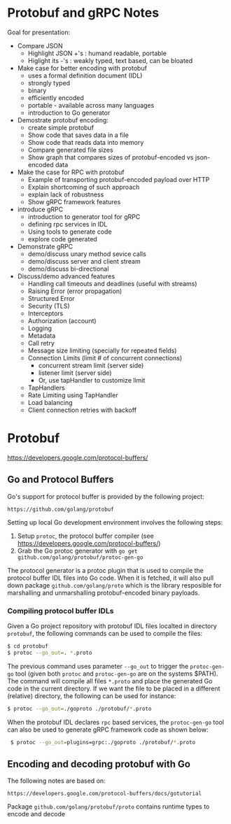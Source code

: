 # Protobuf and gRPC Notes
Goal for presentation:
- Compare JSON
  - Highlight JSON +'s : humand readable, portable
  - Higlight its -'s : weakly typed, text based, can be bloated
- Make case for better encoding with protobuf
  - uses a formal definition document (IDL)
  - strongly typed
  - binary
  - efficiently encoded
  - portable - available across many languages
  - introduction to Go generator
- Demostrate protobuf encoding:
  - create simple protobuf
  - Show code that saves data in a file
  - Show code that reads data into memory
  - Compare generated file sizes
  - Show graph that compares sizes of protobuf-encoded vs json-encoded data
- Make the case for RPC with protobuf
  - Example of transporting protobuf-encoded payload over HTTP
  - Explain shortcoming of such approach
  - explain lack of robustness
  - Show gRPC framework features
- introduce gRPC
  - introduction to generator tool for gRPC
  - defining rpc services in IDL
  - Using tools to generate code
  - explore code generated
- Demonstrate gRPC
  - demo/discuss unary method sevice calls
  - demo/discuss server and client stream
  - demo/discuss bi-directional
- Discuss/demo advanced features
  - Handling call timeouts and deadlines (useful with streams)
  - Raising Error (error propagation)
  - Structured Error
  - Security (TLS)
  - Interceptors
  - Authorization (account)
  - Logging
  - Metadata 
  - Call retry
  - Message size limiting (specially for repeated fields)
  - Connection Limits (limit # of concurrent connections)
    - concurrent stream limit (server side)
    - listener limit (server side)
    - Or, use tapHandler to customize limit
  - TapHandlers
  - Rate Limiting using TapHandler
  - Load balancing
  - Client connection retries with backoff

# Protobuf 
https://developers.google.com/protocol-buffers/

## Go and Protocol Buffers
Go's support for protocol buffer is provided by the following project:

```
https://github.com/golang/protobuf
```
Setting up local Go development environment involves the following steps:
1. Setup `protoc`, the protocol buffer compiler (see https://developers.google.com/protocol-buffers/)
2. Grab the Go protoc generator with `go get github.com/golang/protobuf/protoc-gen-go`

The protocol generator is a protoc plugin that is used to compile the protocol buffer IDL files into Go code.  When it is fetched, it will also pull down package `github.com/golang/proto` which is the library resposible for marshalling and unmarshalling protobuf-encoded binary payloads.

### Compiling protocol buffer IDLs
Given a Go project repository with protobuf IDL files localted in directory `protobuf`, the following commands can be used to compile the files:
```sh
$ cd protobuf
$ protoc --go_out=. *.proto
```

The previous command uses parameter `--go_out` to trigger the `protoc-gen-go` tool (given both `protoc` and `protoc-gen-go` are on the systems $PATH).  The command will compile all files `*.proto` and place the generated Go code in the current directory.  If we want the file to be placed in a different (relative) directory, the following can be used for instance:
```sh
$ protoc --go_out=./goproto ./protobuf/*.proto
```

When the protobuf IDL declares `rpc` based services, the `protoc-gen-go` tool can also be used to generate gRPC framework code as shown below:
```sh
 $ protoc --go_out=plugins=grpc:./goproto ./protobuf/*.proto
```

## Encoding and decoding protobuf with Go
The following notes are based on:
```
https://developers.google.com/protocol-buffers/docs/gotutorial
```

Package `github.com/golang/protobuf/proto` contains runtime types to encode and decode 